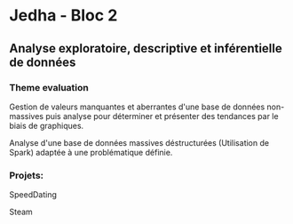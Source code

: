 # Jedha - Bloc 2
## Analyse exploratoire, descriptive et inférentielle de données
### Theme evaluation

Gestion de valeurs manquantes et aberrantes d'une base de données non-massives puis analyse pour déterminer et présenter des tendances par le biais de graphiques.

Analyse d'une base de données massives déstructurées (Utilisation de Spark) adaptée à une problématique définie.

### Projets:

SpeedDating

Steam

